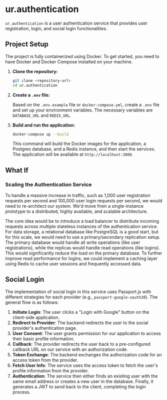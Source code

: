 # ur.authentication

`ur.authentication` is a user authentication service that provides user registration, login, and social login functionalities.

## Project Setup

The project is fully containerized using Docker. To get started, you need to have Docker and Docker Compose installed on your machine.

1.  **Clone the repository:**

    ```bash
    git clone <repository-url>
    cd ur.authentication
    ```

2.  **Create a `.env` file:**

    Based on the `.env.example` file or `docker-compose.yml`, create a `.env` file and set up your environment variables. The necessary variables are `DATABASE_URL` and `REDIS_URL`.

3.  **Build and run the application:**

    ```bash
    docker-compose up --build
    ```

    This command will build the Docker images for the application, a Postgres database, and a Redis instance, and then start the services. The application will be available at `http://localhost:3000`.

## What If

### Scaling the Authentication Service

To handle a massive increase in traffic, such as 1,000 user registration requests per second and 100,000 user login requests per second, we would need to re-architect our system. We'd move from a single-instance prototype to a distributed, highly available, and scalable architecture.

The core idea would be to introduce a load balancer to distribute incoming requests across multiple stateless instances of the authentication service. For data storage, a relational database like PostgreSQL is a good start, but for this scale, we would need to use a primary/secondary replication setup. The primary database would handle all write operations (like user registrations), while the replicas would handle read operations (like logins). This would significantly reduce the load on the primary database. To further improve read performance for logins, we could implement a caching layer using Redis to cache user sessions and frequently accessed data.

## Social Login

The implementation of social login in this service uses Passport.js with different strategies for each provider (e.g., `passport-google-oauth20`). The general flow is as follows:

1.  **Initiate Login**: The user clicks a "Login with Google" button on the client-side application.
2.  **Redirect to Provider**: The backend redirects the user to the social provider's authentication page.
3.  **User Consent**: The user grants permission for our application to access their basic profile information.
4.  **Callback**: The provider redirects the user back to a pre-configured callback URL on our service with an authorization code.
5.  **Token Exchange**: The backend exchanges the authorization code for an access token from the provider.
6.  **Fetch User Info**: The service uses the access token to fetch the user's profile information from the provider.
7.  **Authentication**: The service then either finds an existing user with the same email address or creates a new user in the database. Finally, it generates a JWT to send back to the client, completing the login process.
